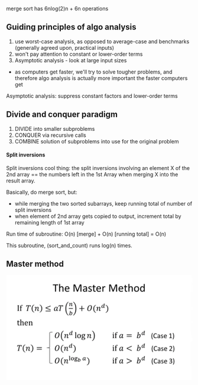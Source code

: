 merge sort has 6nlog(2)n + 6n operations

## Guiding principles of algo analysis
1. use worst-case analysis, as opposed to average-case and benchmarks (generally agreed upon, practical inputs)
2. won't pay attention to constant or lower-order terms
3. Asymptotic analysis - look at large input sizes

- as computers get faster, we'll try to solve tougher problems, and therefore algo analysis is actually more important the faster computers get

Asymptotic analysis: suppress constant factors and lower-order terms

## Divide and conquer paradigm
1. DIVIDE into smaller subproblems
2. CONQUER via recursive calls
3. COMBINE solution of subproblems into use for the original problem

#### Split inversions

 Split inversions cool thing: the split inversions involving an element X of the 2nd array == the numbers left in the 1st Array when merging X into the result array.

Basically, do merge sort, but:
- while merging the two sorted subarrays, keep running total of number of split inversions
- when element of 2nd array gets copied to output, increment total by remaining length of 1st array

Run time of subroutine: O(n) [merge] + O(n) [running total] = O(n)

This subroutine, (sort_and_count) runs log(n) times.

## Master method

![master method](Master_Method.png)
